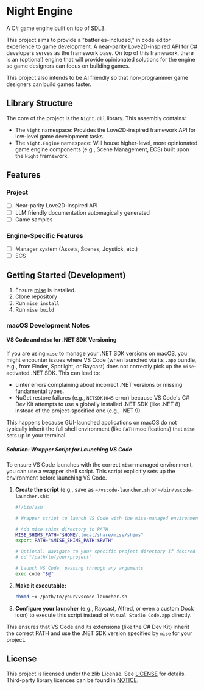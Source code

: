 # Night Engine

A C# game engine built on top of SDL3.

This project aims to provide a "batteries-included," in code editor experience to game development. A near-parity Love2D-inspired API for C# developers serves as the framework base. On top of this framework, there is an (optional) engine that will provide opinionated solutions for the engine so game designers can focus on building games.

This project also intends to be AI friendly so that non-programmer game designers can build games faster.

## Library Structure

The core of the project is the `Night.dll` library. This assembly contains:

- The `Night` namespace: Provides the Love2D-inspired framework API for low-level game development tasks.
- The `Night.Engine` namespace: Will house higher-level, more opinionated game engine components (e.g., Scene Management, ECS) built upon the `Night` framework.

## Features

### Project

- [ ] Near-parity Love2D-inspired API
- [ ] LLM friendly documentation automagically generated
- [ ] Game samples

### Engine-Specific Features

- [ ] Manager system (Assets, Scenes, Joystick, etc.)
- [ ] ECS

## Getting Started (Development)

1. Ensure [mise](https://mise.jdx.dev/) is installed.
2. Clone repository
3. Run `mise install`
4. Run `mise build`

### macOS Development Notes

#### VS Code and `mise` for .NET SDK Versioning

If you are using `mise` to manage your .NET SDK versions on macOS, you might encounter issues where VS Code (when launched via its `.app` bundle, e.g., from Finder, Spotlight, or Raycast) does not correctly pick up the `mise`-activated .NET SDK. This can lead to:

- Linter errors complaining about incorrect .NET versions or missing fundamental types.
- NuGet restore failures (e.g., `NETSDK1045` error) because VS Code's C# Dev Kit attempts to use a globally installed .NET SDK (like .NET 8) instead of the project-specified one (e.g., .NET 9).

This happens because GUI-launched applications on macOS do not typically inherit the full shell environment (like `PATH` modifications) that `mise` sets up in your terminal.

##### Solution: Wrapper Script for Launching VS Code

To ensure VS Code launches with the correct `mise`-managed environment, you can use a wrapper shell script. This script explicitly sets up the environment before launching VS Code.

1. **Create the script** (e.g., save as `~/vscode-launcher.sh` or `~/bin/vscode-launcher.sh`):

    ```zsh
    #!/bin/zsh

    # Wrapper script to launch VS Code with the mise-managed environment.

    # Add mise shims directory to PATH
    MISE_SHIMS_PATH="$HOME/.local/share/mise/shims"
    export PATH="$MISE_SHIMS_PATH:$PATH"

    # Optional: Navigate to your specific project directory if desired
    # cd "/path/to/your/project"

    # Launch VS Code, passing through any arguments
    exec code "$@"
    ```

2. **Make it executable:**

    ```bash
    chmod +x /path/to/your/vscode-launcher.sh
    ```

3. **Configure your launcher** (e.g., Raycast, Alfred, or even a custom Dock icon) to execute this script instead of `Visual Studio Code.app` directly.

This ensures that VS Code and its extensions (like the C# Dev Kit) inherit the correct PATH and use the .NET SDK version specified by `mise` for your project.

## License

This project is licensed under the zlib License. See [LICENSE](LICENSE) for details. Third-party library licences can be found in [NOTICE](docs/NOTICE.md).
